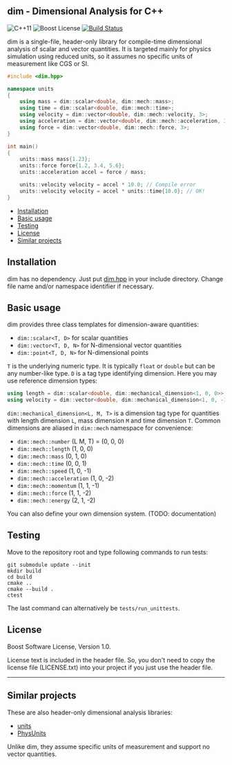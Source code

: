 dim - Dimensional Analysis for C++
----------------------------------

![C++11][cxx-badge]
![Boost License][license-badge]
[![Build Status][travis-badge]][travis-url]

[cxx-badge]: https://img.shields.io/badge/C%2B%2B-11-orange.svg
[license-badge]: https://img.shields.io/badge/license-Boost-blue.svg
[travis-badge]: https://travis-ci.org/snsinfu/dim.svg?branch=master
[travis-url]: https://travis-ci.org/snsinfu/dim

dim is a single-file, header-only library for compile-time dimensional analysis of scalar and
vector quantities. It is targeted mainly for physics simulation using reduced units, so it assumes
no specific units of measurement like CGS or SI.

```c++
#include <dim.hpp>

namespace units
{
    using mass = dim::scalar<double, dim::mech::mass>;
    using time = dim::scalar<double, dim::mech::time>;
    using velocity = dim::vector<double, dim::mech::velocity, 3>;
    using acceleration = dim::vector<double, dim::mech::acceleration, 3>;
    using force = dim::vector<double, dim::mech::force, 3>;
}

int main()
{
    units::mass mass{1.23};
    units::force force{1.2, 3.4, 5.6};
    units::acceleration accel = force / mass;

    units::velocity velocity = accel * 10.0; // Compile error
    units::velocity velocity = accel * units::time{10.0}; // OK!
}
```

- [Installation](#installation)
- [Basic usage](#basic-usage)
- [Testing](#testing)
- [License](#license)
- [Similar projects](#similar-projects)

## Installation

dim has no dependency. Just put [dim.hpp][dim.hpp] in your include directory. Change file name
and/or namespace identifier if necessary.

[dim.hpp]: https://raw.githubusercontent.com/snsinfu/dim/master/dim/dim.hpp

## Basic usage

dim provides three class templates for dimension-aware quantities:

- `dim::scalar<T, D>` for scalar quantities
- `dim::vector<T, D, N>` for N-dimensional vector quantities
- `dim::point<T, D, N>` for N-dimensional points

`T` is the underlying numeric type. It is typically `float` or `double` but can be any number-like
type. `D` is a tag type identifying dimension. Here you may use reference dimension types:

```c++
using length = dim::scalar<double, dim::mechanical_dimension<1, 0, 0>>;
using velocity = dim::vector<double, dim::mechanical_dimension<1, 0, -1>, 3>;
```

`dim::mechanical_dimension<L, M, T>` is a dimension tag type for quantities with length dimension
`L`, mass dimension `M` and time dimension `T`. Common dimensions are aliased in `dim::mech`
namespace for convenience:

- `dim::mech::number` (L M, T) = (0, 0, 0)
- `dim::mech::length` (1, 0, 0)
- `dim::mech::mass` (0, 1, 0)
- `dim::mech::time` (0, 0, 1)
- `dim::mech::speed` (1, 0, -1)
- `dim::mech::acceleration` (1, 0, -2)
- `dim::mech::momentum` (1, 1, -1)
- `dim::mech::force` (1, 1, -2)
- `dim::mech::energy` (2, 1, -2)

You can also define your own dimension system. (TODO: documentation)

## Testing

Move to the repository root and type following commands to run tests:

    git submodule update --init
    mkdir build
    cd build
    cmake ..
    cmake --build .
    ctest

The last command can alternatively be `tests/run_unittests`.

## License

Boost Software License, Version 1.0.

License text is included in the header file. So, you don't need to copy the license file
(LICENSE.txt) into your project if you just use the header file.

---

## Similar projects

These are also header-only dimensional analysis libraries:

- [units](https://github.com/nholthaus/units)
- [PhysUnits](https://github.com/martinmoene/PhysUnits-CT-Cpp11)

Unlike dim, they assume specific units of measurement and support no vector quantities.
